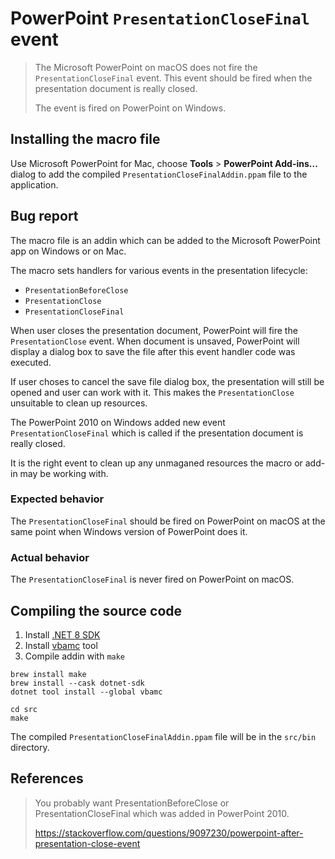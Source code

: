# PowerPoint `PresentationCloseFinal` event

> The Microsoft PowerPoint on macOS does not fire the `PresentationCloseFinal` event.
> This event should be fired when the presentation document is really closed.
>
> The event is fired on PowerPoint on Windows.

## Installing the macro file

Use Microsoft PowerPoint for Mac, choose **Tools** > **PowerPoint Add-ins...** dialog
to add the compiled `PresentationCloseFinalAddin.ppam` file to the application.


## Bug report

The macro file is an addin which can be added to the Microsoft PowerPoint app
on Windows or on Mac.

The macro sets handlers for various events in the presentation lifecycle:

* `PresentationBeforeClose`
* `PresentationClose`
* `PresentationCloseFinal`

When user closes the presentation document, PowerPoint will fire the `PresentationClose`
event. When document is unsaved, PowerPoint will display a dialog box to save the file
after this event handler code was executed.

If user choses to cancel the save file dialog box, the presentation will still be opened
and user can work with it. This makes the `PresentationClose` unsuitable to clean up
resources.

The PowerPoint 2010 on Windows added new event `PresentationCloseFinal` which is called
if the presentation document is really closed.

It is the right event to clean up any unmaganed resources the macro or add-in may be
working with.


### Expected behavior

The `PresentationCloseFinal` should be fired on PowerPoint on macOS at the same
point when Windows version of PowerPoint does it.

### Actual behavior

The `PresentationCloseFinal` is never fired on PowerPoint on macOS.


## Compiling the source code

1. Install [.NET 8 SDK](https://dotnet.microsoft.com/en-us/download)
2. Install [vbamc](https://www.nuget.org/packages/vbamc) tool
3. Compile addin with `make`

```shell
brew install make
brew install --cask dotnet-sdk
dotnet tool install --global vbamc

cd src
make
```

The compiled `PresentationCloseFinalAddin.ppam` file will be in the `src/bin` directory.


## References

> You probably want PresentationBeforeClose or PresentationCloseFinal which was added in PowerPoint 2010.
>
> <https://stackoverflow.com/questions/9097230/powerpoint-after-presentation-close-event>
